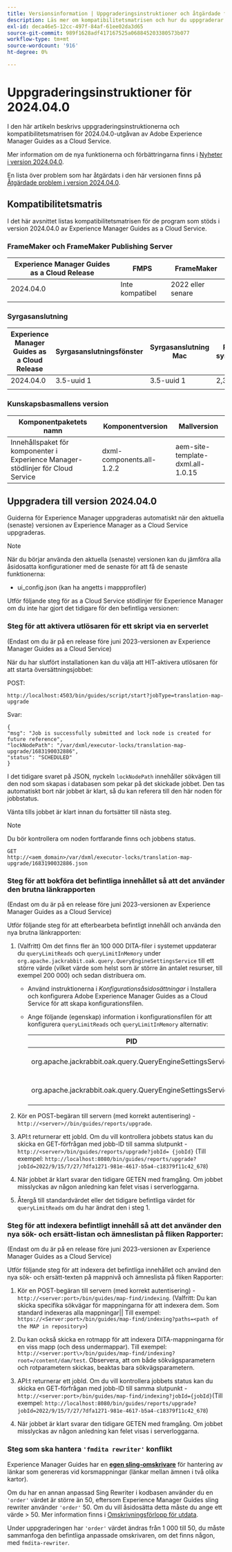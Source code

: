 ```yaml
---
title: Versionsinformation | Uppgraderingsinstruktioner och åtgärdade fel i Adobe Experience Manager Guides, version 2024.04.0
description: Läs mer om kompatibilitetsmatrisen och hur du uppgraderar till 2024.04.0-utgåvan av Adobe Experience Manager Guides as a Cloud Service.
exl-id: deca46e5-12cc-497f-84af-61ee02da3d65
source-git-commit: 989f1628adf417167525a068845203380573b077
workflow-type: tm+mt
source-wordcount: '916'
ht-degree: 0%

---
```


# Uppgraderingsinstruktioner för 2024.04.0

I den här artikeln beskrivs uppgraderingsinstruktionerna och kompatibilitetsmatrisen för 2024.04.0-utgåvan av Adobe Experience Manager Guides as a Cloud Service.

Mer information om de nya funktionerna och förbättringarna finns i [Nyheter i version 2024.04.0](whats-new-2024-04-0.md).

En lista över problem som har åtgärdats i den här versionen finns på [Åtgärdade problem i version 2024.04.0](fixed-issues-2024-04-0.md).

## Kompatibilitetsmatris

I det här avsnittet listas kompatibilitetsmatrisen för de program som stöds i version 2024.04.0 av Experience Manager Guides as a Cloud Service.

### FrameMaker och FrameMaker Publishing Server

| Experience Manager Guides as a Cloud Release | FMPS | FrameMaker |
| --- | --- | --- |
| 2024.04.0 | Inte kompatibel | 2022 eller senare |
| | | |


### Syrgasanslutning

| Experience Manager Guides as a Cloud Release | Syrgasanslutningsfönster | Syrgasanslutning Mac | Redigera i syrgasfönster | Redigera i Syrgas Mac |
| --- | --- | --- | --- | --- |
| 2024.04.0 | 3.5-uuid 1 | 3.5-uuid 1 | 2,3 | 2,3 |
|  |  |  |  |


### Kunskapsbasmallens version

| Komponentpaketets namn | Komponentversion | Mallversion |
|---|---|---|
| Innehållspaket för komponenter i Experience Manager-stödlinjer för Cloud Service | dxml-components.all-1.2.2 | aem-site-template-dxml.all-1.0.15 |

## Uppgradera till version 2024.04.0

Guiderna för Experience Manager uppgraderas automatiskt när den aktuella (senaste) versionen av Experience Manager as a Cloud Service uppgraderas.

>[!NOTE]
>
> När du börjar använda den aktuella (senaste) versionen kan du jämföra alla åsidosatta konfigurationer med de senaste för att få de senaste funktionerna:
>- ui_config.json (kan ha angetts i mappprofiler)



Utför följande steg för as a Cloud Service stödlinjer för Experience Manager om du inte har gjort det tidigare för den befintliga versionen:

### Steg för att aktivera utlösaren för ett skript via en serverlet

(Endast om du är på en release före juni 2023-versionen av Experience Manager Guides as a Cloud Service)

När du har slutfört installationen kan du välja att HIT-aktivera utlösaren för att starta översättningsjobbet:

POST:

```
http://localhost:4503/bin/guides/script/start?jobType=translation-map-upgrade
```

Svar:

```
{
"msg": "Job is successfully submitted and lock node is created for future reference",
"lockNodePath": "/var/dxml/executor-locks/translation-map-upgrade/1683190032886",
"status": "SCHEDULED"
}
```

I det tidigare svaret på JSON, nyckeln `lockNodePath` innehåller sökvägen till den nod som skapas i databasen som pekar på det skickade jobbet. Den tas automatiskt bort när jobbet är klart, så du kan referera till den här noden för jobbstatus.

Vänta tills jobbet är klart innan du fortsätter till nästa steg.

>[!NOTE]
>
> Du bör kontrollera om noden fortfarande finns och jobbens status.

```
GET
http://<aem_domain>/var/dxml/executor-locks/translation-map-upgrade/1683190032886.json
```

### Steg för att bokföra det befintliga innehållet så att det använder den brutna länkrapporten

(Endast om du är på en release före juni 2023-versionen av Experience Manager Guides as a Cloud Service)

Utför följande steg för att efterbearbeta befintligt innehåll och använda den nya brutna länkrapporten:

1. (Valfritt) Om det finns fler än 100 000 DITA-filer i systemet uppdaterar du `queryLimitReads` och `queryLimitInMemory` under `org.apache.jackrabbit.oak.query.QueryEngineSettingsService` till ett större värde (vilket värde som helst som är större än antalet resurser, till exempel 200 000) och sedan distribuera om.

   - Använd instruktionerna i *Konfigurationsåsidosättningar* i Installera och konfigurera Adobe Experience Manager Guides as a Cloud Service för att skapa konfigurationsfilen.
   - Ange följande (egenskap) information i konfigurationsfilen för att konfigurera `queryLimitReads` och `queryLimitInMemory` alternativ:

     | PID | Egenskapsnyckel | Egenskapsvärde |
     |---|---|---|
     | org.apache.jackrabbit.oak.query.QueryEngineSettingsService | queryLimitReads | Värde: 200000 Standardvärde: 100000 |
     | org.apache.jackrabbit.oak.query.QueryEngineSettingsService | queryLimitInMemory | Värde: 200000 Standardvärde: 100000 |

1. Kör en POST-begäran till servern (med korrekt autentisering) - `http://<server>//bin/guides/reports/upgrade`.

1. API:t returnerar ett jobId. Om du vill kontrollera jobbets status kan du skicka en GET-förfrågan med jobb-ID till samma slutpunkt - `http://<server>/bin/guides/reports/upgrade?jobId= {jobId}`
(Till exempel: `http://localhost:8080/bin/guides/reports/upgrade?jobId=2022/9/15/7/27/7dfa1271-981e-4617-b5a4-c18379f11c42_678`)

1. När jobbet är klart svarar den tidigare GETEN med framgång. Om jobbet misslyckas av någon anledning kan felet visas i serverloggarna.

1. Återgå till standardvärdet eller det tidigare befintliga värdet för `queryLimitReads` om du har ändrat den i steg 1.

### Steg för att indexera befintligt innehåll så att det använder den nya sök- och ersätt-listan och ämneslistan på fliken Rapporter:

(Endast om du är på en release före juni 2023-versionen av Experience Manager Guides as a Cloud Service)

Utför följande steg för att indexera det befintliga innehållet och använd den nya sök- och ersätt-texten på mappnivå och ämneslista på fliken Rapporter:

1. Kör en POST-begäran till servern (med korrekt autentisering) - `http://<server:port>/bin/guides/map-find/indexing`. (Valfritt: Du kan skicka specifika sökvägar för mappningarna för att indexera dem. Som standard indexeras alla mappningar|| Till exempel: `https://<Server:port>/bin/guides/map-find/indexing?paths=<path of the MAP in repository>`)

1. Du kan också skicka en rotmapp för att indexera DITA-mappningarna för en viss mapp (och dess undermappar). Till exempel: `http://<server:port\>/bin/guides/map-find/indexing?root=/content/dam/test`. Observera, att om både sökvägsparametern och rotparametern skickas, beaktas bara sökvägsparametern.

1. API:t returnerar ett jobId. Om du vill kontrollera jobbets status kan du skicka en GET-förfrågan med jobb-ID till samma slutpunkt - `http://<server:port>/bin/guides/map-find/indexing?jobId={jobId}`(Till exempel: `http://localhost:8080/bin/guides/reports/upgrade?jobId=2022/9/15/7/27/7dfa1271-981e-4617-b5a4-c18379f11c42_678`)

1. När jobbet är klart svarar den tidigare GETEN med framgång. Om jobbet misslyckas av någon anledning kan felet visas i serverloggarna.

### Steg som ska hantera `'fmdita rewriter'` konflikt

Experience Manager Guides har en [**egen sling-omskrivare**](../cs-install-guide/conf-output-generation.md#custom-rewriter) för hantering av länkar som genereras vid korsmappningar (länkar mellan ämnen i två olika kartor).

Om du har en annan anpassad Sing Rewriter i kodbasen använder du en `'order'` värdet är större än 50, eftersom Experience Manager Guides sling rewriter använder `'order'` 50. Om du vill åsidosätta detta måste du ange ett värde > 50. Mer information finns i [Omskrivningsförlopp för utdata](https://sling.apache.org/documentation/bundles/output-rewriting-pipelines-org-apache-sling-rewriter.html).

Under uppgraderingen har `'order'` värdet ändras från 1 000 till 50, du måste sammanfoga den befintliga anpassade omskrivaren, om det finns någon, med `fmdita-rewriter`.

